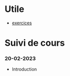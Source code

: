 # Utile
- [exercices](https://github.com/tony-maulaz/poo-exercices)

# Suivi de cours

### 20-02-2023
- Introduction
